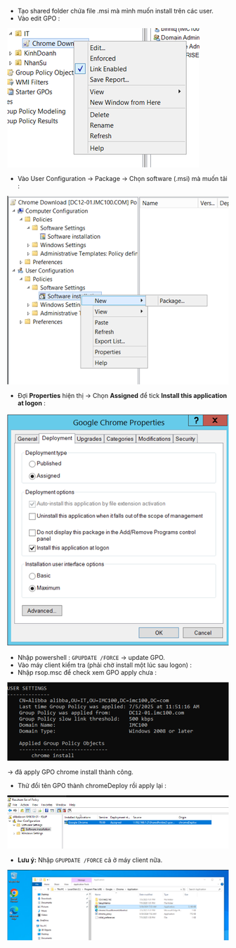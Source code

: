 - Tạo shared folder chứa file .msi mà mình muốn install trên các user.
- Vào edit GPO :

![](../../Image/Pasted%20image%2020250705100840.png)

- Vào User Configuration -> Package -> Chọn software (.msi) mà muốn tải :

![](../../Image/Pasted%20image%2020250705100237.png)

- Đợi **Properties** hiện thị -> Chọn **Assigned** để tick **Install this application at logon** :

![](../../Image/Pasted%20image%2020250705100931.png)

- Nhập powershell : `GPUPDATE /FORCE` -> update GPO.
- Vào máy client kiểm tra (phải chờ install một lúc sau logon) :
- Nhập rsop.msc để check xem GPO apply chưa :

![](../../Image/Pasted%20image%2020250705115726.png)

-> đã apply GPO chrome install thành công.

- Thử đổi tên GPO thành chromeDeploy rồi apply lại :

![](../../Image/Pasted%20image%2020250705124132.png)

- **Lưu ý:** Nhập `GPUPDATE /FORCE` cả ở máy client nữa.

![](../../Image/Pasted%20image%2020250705135634.png)


